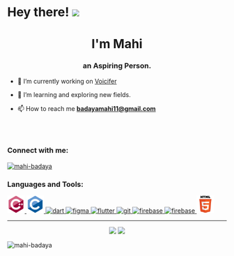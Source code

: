 <h1>Hey there! <img src="https://media.giphy.com/media/hvRJCLFzcasrR4ia7z/giphy.gif" width="25px"></h1>
<h1 align="center"> I'm Mahi</h1>
<h3 align="center">an Aspiring Person.</h3>


- 🔭 I’m currently working on <a href="https://voicifer.co">Voicifer</a>

- 🌱 I’m learning and exploring new fields.

- 📫 How to reach me **badayamahi11@gmail.com**
<br />


<br />


<h3 align="left">Connect with me:</h3>
<p align="left">
<a href="https://www.linkedin.com/in/mahibadaya" target="blank"><img align="center" src="https://raw.githubusercontent.com/rahuldkjain/github-profile-readme-generator/master/src/images/icons/Social/linked-in-alt.svg" alt="mahi-badaya" height="30" width="40" /></a>
</p>

<h3 align="left">Languages and Tools:</h3>
<p align="left"> <a href="https://www.w3schools.com/cpp/" target="_blank"> <img src="https://raw.githubusercontent.com/devicons/devicon/master/icons/cplusplus/cplusplus-original.svg" alt="cplusplus" width="40" height="40"/> </a> <a href="https://www.cprogramming.com/" target="_blank"> <img src="https://raw.githubusercontent.com/devicons/devicon/master/icons/c/c-original.svg" alt="c" width="40" height="40"/> </a> <a href="https://dart.dev" target="_blank"> <img src="https://www.vectorlogo.zone/logos/dartlang/dartlang-icon.svg" alt="dart" width="40" height="40"/> </a> <a href="https://www.figma.com/" target="_blank"> <img src="https://www.vectorlogo.zone/logos/figma/figma-icon.svg" alt="figma" width="40" height="40"/> </a> <a href="https://flutter.dev" target="_blank"> <img src="https://www.vectorlogo.zone/logos/flutterio/flutterio-icon.svg" alt="flutter" width="40" height="40"/> </a> <a href="https://git-scm.com/" target="_blank"> <img src="https://www.vectorlogo.zone/logos/git-scm/git-scm-icon.svg" alt="git" width="40" height="40"/> </a> <a href="https://firebase.google.com/" target="_blank"> <img src="https://www.vectorlogo.zone/logos/firebase/firebase-icon.svg" alt="firebase" width="40" height="40"/> </a> <a href="https://firebase.google.com/" target="_blank"> <img src="https://user-images.githubusercontent.com/78249282/132388858-bf98fe3a-29ae-4635-82c6-9942068d0ab1.png" alt="firebase" width="40" height="40"/> </a> <a href="https://www.w3.org/html/" target="_blank"> <img src="https://raw.githubusercontent.com/devicons/devicon/master/icons/html5/html5-original-wordmark.svg" alt="html5" width="40" height="40"/> </a> </p>

 <hr>
<p align="center">
  <img width="48%" src="https://github-readme-stats.vercel.app/api?username=mahi-badaya&show_icons=true&locale=en&theme=gotham&hide_border=true&count_private=true" />
  <img width="48%" src="https://github-readme-streak-stats.herokuapp.com/?user=mahi-badaya&show_icons=true&locale=en&layout=compact&theme=gotham&hide_border=true&count_private=true" />
</p>
<p align="left"> <img src="https://komarev.com/ghpvc/?username=mahi-badaya&label=Profile%20views&color=0e75b6&style=flat" alt="mahi-badaya" /> </p>

